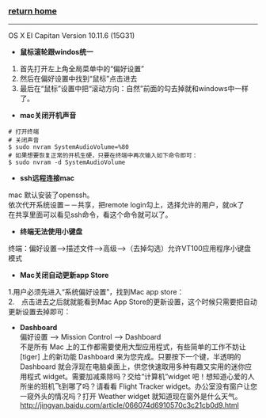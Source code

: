 ###  [**return home**](https://bitbucket.org/yulilong/my_wiki/wiki/Home)     
-----------------------------------------------------------------------------------------

OS X EI Capitan Version 10.11.6 (15G31)

* **鼠标滚轮跟windos统一** 

1. 首先打开左上角全局菜单中的“偏好设置”     
2. 然后在偏好设置中找到“鼠标”点击进去     
3. 最后在“鼠标”设置中把“滚动方向：自然”前面的勾去掉就和windows中一样了。   

* **mac关闭开机声音**    

```
# 打开终端
# 关闭声音
$ sudo nvram SystemAudioVolume=%80
# 如果想要恢复正常的开机生硬，只要在终端中再次输入如下命令即可：
$ sudo nvram -d SystemAudioVolume

```    

* **ssh远程连接mac**   

mac 默认安装了openssh。    
依次代开系统设置－－共享，把remote login勾上，选择允许的用户，就ok了   
在共享里面可以看见ssh命令，看这个命令就可以了。    

* **终端无法使用小键盘**    

终端：偏好设置-->描述文件-->高级-->（去掉勾选）允许VT100应用程序小键盘模式    

* **Mac关闭自动更新app Store**  

1.用户必须先进入“系统偏好设置”，找到Mac app store：    
2.　点击进去之后就就能看到Mac App Store的更新设置，这个时候只需要把自动更新设置去掉即可：    

* **Dashboard**    
偏好设置 --> Mission Control --> Dashboard      
不是所有 Mac 上的工作都需要使用大型应用程式，有些简单的工作不妨让 [tiger] 上的新功能 Dashboard 来为您完成。只要按下一个键，半透明的 Dashboard 就会浮现在电脑桌面上，供您快速取用多种有趣又实用的迷你应用程式 widget。需要加减乘除吗？交给“计算机”widget 吧！想知道心爱的人所坐的班机飞到哪了吗？请看看 Flight Tracker widget。办公室没有窗户让您一窥外头的情况吗？打开 Weather widget 就知道现在窗外是什么天气。     
http://jingyan.baidu.com/article/066074d6910570c3c21cb0d9.html